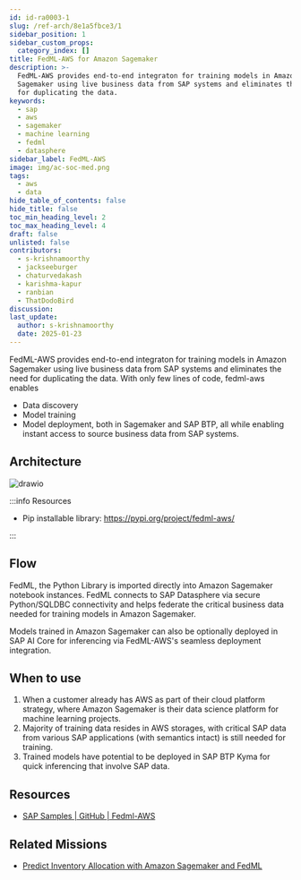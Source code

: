 ```yaml
---
id: id-ra0003-1
slug: /ref-arch/8e1a5fbce3/1
sidebar_position: 1
sidebar_custom_props:
  category_index: []
title: FedML-AWS for Amazon Sagemaker
description: >-
  FedML-AWS provides end-to-end integraton for training models in Amazon
  Sagemaker using live business data from SAP systems and eliminates the need
  for duplicating the data.
keywords:
  - sap
  - aws
  - sagemaker
  - machine learning
  - fedml
  - datasphere
sidebar_label: FedML-AWS
image: img/ac-soc-med.png
tags:
  - aws
  - data
hide_table_of_contents: false
hide_title: false
toc_min_heading_level: 2
toc_max_heading_level: 4
draft: false
unlisted: false
contributors:
  - s-krishnamoorthy
  - jackseeburger
  - chaturvedakash
  - karishma-kapur
  - ranbian
  - ThatDodoBird
discussion: 
last_update:
  author: s-krishnamoorthy
  date: 2025-01-23
---
```


FedML-AWS provides end-to-end integraton for training models in Amazon Sagemaker using live business data from SAP systems and eliminates the need for duplicating the data. With only few lines of code, fedml-aws enables 

- Data discovery
- Model training
- Model deployment, both in Sagemaker and SAP BTP, all while enabling instant access to source business data from SAP systems.

## Architecture

![drawio](drawio/fedml-aws.drawio)

:::info Resources

- Pip installable library: https://pypi.org/project/fedml-aws/ 

:::

## Flow 

FedML, the Python Library is imported directly into Amazon Sagemaker notebook instances. FedML connects to SAP Datasphere via secure Python/SQLDBC connectivity and helps federate the critical business data needed for training models in Amazon Sagemaker. 

Models trained in Amazon Sagemaker can also be optionally deployed in SAP AI Core for inferencing via FedML-AWS's seamless deployment integration.

## When to use 

1. When a customer already has AWS as part of their cloud platform strategy, where Amazon Sagemaker is their data science platform for machine learning projects. 
2. Majority of training data resides in AWS storages, with critical SAP data from various SAP applications (with semantics intact) is still needed for training.  
3. Trained models have potential to be deployed in SAP BTP Kyma for quick inferencing that involve SAP data. 

## Resources

- [SAP Samples | GitHub | Fedml-AWS ](https://github.com/SAP-samples/datasphere-fedml/tree/main/AWS)

## Related Missions

- [Predict Inventory Allocation with Amazon Sagemaker and FedML](https://discovery-center.cloud.sap/missiondetail/4106)